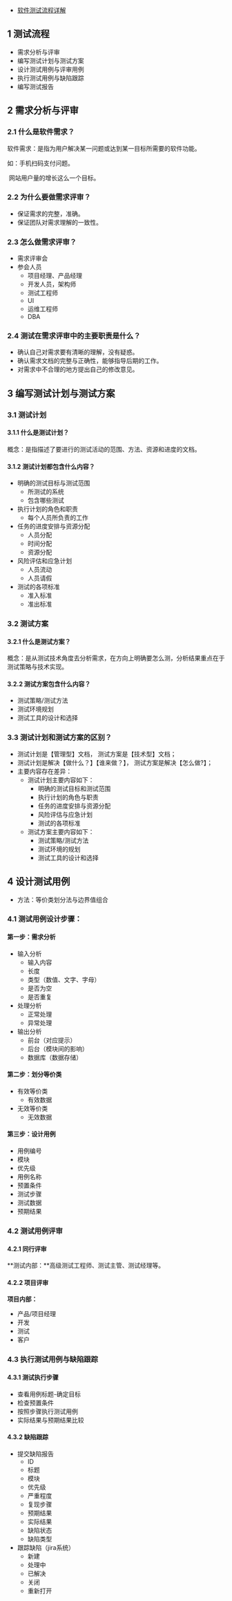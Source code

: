 - [软件测试流程详解](https://www.cnblogs.com/tester-ggf/p/12445938.html)

## 1 测试流程

- 需求分析与评审
- 编写测试计划与测试方案
- 设计测试用例与评审用例
- 执行测试用例与缺陷跟踪
- 编写测试报告

## 2 需求分析与评审

### 2.1 什么是软件需求？

软件需求：是指为用户解决某一问题或达到某一目标所需要的软件功能。

如：手机扫码支付问题。

​		网站用户量的增长这么一个目标。

### 2.2 为什么要做需求评审？

- 保证需求的完整，准确。
- 保证团队对需求理解的一致性。

### 2.3 怎么做需求评审？

- 需求评审会
- 参会人员
	- 项目经理、产品经理
	- 开发人员，架构师
	- 测试工程师
	- UI
	- 运维工程师
	- DBA

### 2.4 测试在需求评审中的主要职责是什么？

- 确认自己对需求要有清晰的理解，没有疑惑。
- 确认需求文档的完整与正确性，能够指导后期的工作。
- 对需求中不合理的地方提出自己的修改意见。

## 3 编写测试计划与测试方案

### 3.1 测试计划

#### 3.1.1 什么是测试计划？

概念：是指描述了要进行的测试活动的范围、方法、资源和进度的文档。

#### 3.1.2 测试计划都包含什么内容？

- 明确的测试目标与测试范围
	- 所测试的系统
	- 包含哪些测试
- 执行计划的角色和职责
	- 每个人员所负责的工作
- 任务的进度安排与资源分配
	- 人员分配
	- 时间分配
	- 资源分配
- 风险评估和应急计划
	- 人员流动
	- 人员请假
- 测试的各项标准
	- 准入标准
	- 准出标准

### 3.2 测试方案

#### 3.2.1 什么是测试方案？

概念：是从测试技术角度去分析需求，在方向上明确要怎么测，分析结果重点在于测试策略与技术实现。

#### 3.2.2 测试方案包含什么内容？

- 测试策略/测试方法
- 测试环境规划
- 测试工具的设计和选择

### 3.3 测试计划和测试方案的区别？

- 测试计划是【管理型】文档， 测试方案是【技术型】文档；
- 测试计划是解决【做什么？】【谁来做？】， 测试方案是解决【怎么做?】；
- 主要内容存在差异：
	- 测试计划主要内容如下：
		- 明确的测试目标和测试范围
		- 执行计划的角色与职责
		- 任务的进度安排与资源分配
		- 风险评估与应急计划
		- 测试的各项标准
	- 测试方案主要内容如下：
		- 测试策略/测试方法
		- 测试环境的规划
		- 测试工具的设计和选择

## 4 设计测试用例

- 方法：等价类划分法与边界值组合

### 4.1 测试用例设计步骤：

#### 第一步：需求分析

- 输入分析
	- 输入内容
	- 长度
	- 类型（数值、文字、字母）
	- 是否为空
	- 是否重复
- 处理分析
	- 正常处理
	- 异常处理
- 输出分析
	- 前台（对应提示）
	- 后台（模块间的影响）
	- 数据库（数据存储）

#### 第二步：划分等价类

- 有效等价类
	- 有效数据
- 无效等价类
	- 无效数据

#### 第三步：设计用例

- 用例编号
- 模块
- 优先级
- 用例名称
- 预置条件
- 测试步骤
- 测试数据
- 预期结果

### 4.2 测试用例评审

#### 4.2.1 同行评审

**测试内部：**高级测试工程师、测试主管、测试经理等。

#### 4.2.2 项目评审

**项目内部：**

- 产品/项目经理
- 开发
- 测试
- 客户

### 4.3 执行测试用例与缺陷跟踪

#### 4.3.1 测试执行步骤

- 查看用例标题-确定目标
- 检查预置条件
- 按照步骤执行测试用例
- 实际结果与预期结果比较

#### 4.3.2 缺陷跟踪

- 提交缺陷报告
	- ID
	- 标题
	- 模块
	- 优先级
	- 严重程度
	- 复现步骤
	- 预期结果
	- 实际结果
	- 缺陷状态
	- 缺陷类型
- 跟踪缺陷（jira系统）
	- 新建
	- 处理中
	- 已解决
	- 关闭
	- 重新打开